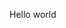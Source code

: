 Hello world

<!---
dimitriadant/dimitriadant is a ✨ special ✨ repository because its `README.md` (this file) appears on your GitHub profile.
You can click the Preview link to take a look at your changes.
--->
